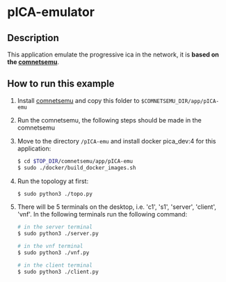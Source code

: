 # pICA-emulator

## Description

This application emulate the progressive ica in the network, it is **based on the [comnetsemu](https://git.comnets.net/public-repo/comnetsemu)**.

## How to run this example

1. Install [comnetsemu](https://git.comnets.net/public-repo/comnetsemu) and copy this folder to ```$COMNETSEMU_DIR/app/pICA-emu```

2. Run the comnetsemu, the following steps should be made in the comnetsemu

3. Move to the directory ```/pICA-emu``` and install docker pica_dev:4 for this application:

    ```bash
    $ cd $TOP_DIR/comnetsemu/app/pICA-emu
    $ sudo ./docker/build_docker_images.sh
    ```
4. Run the topology at first:

    ```bash
    $ sudo python3 ./topo.py
    ```

5. There will be 5 terminals on the desktop, i.e. 'c1', 's1', 'server', 'client', 'vnf'. In the following terminals run the following command:

    ```bash
    # in the server terminal
    $ sudo python3 ./server.py

    # in the vnf terminal
    $ sudo python3 ./vnf.py

    # in the client terminal
    $ sudo python3 ./client.py
    ```
